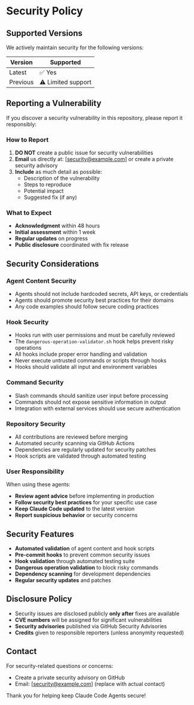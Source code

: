 # Security Policy

## Supported Versions

We actively maintain security for the following versions:

| Version  | Supported          |
| -------- | ------------------ |
| Latest   | ✅ Yes             |
| Previous | ⚠️ Limited support |

## Reporting a Vulnerability

If you discover a security vulnerability in this repository, please report it responsibly:

### How to Report

1. **DO NOT** create a public issue for security vulnerabilities
2. **Email** us directly at: [security@example.com] or create a private security advisory
3. **Include** as much detail as possible:
   - Description of the vulnerability
   - Steps to reproduce
   - Potential impact
   - Suggested fix (if any)

### What to Expect

- **Acknowledgment** within 48 hours
- **Initial assessment** within 1 week
- **Regular updates** on progress
- **Public disclosure** coordinated with fix release

## Security Considerations

### Agent Content Security

- Agents should not include hardcoded secrets, API keys, or credentials
- Agents should promote security best practices for their domains
- Any code examples should follow secure coding practices

### Hook Security

- Hooks run with user permissions and must be carefully reviewed
- The `dangerous-operation-validator.sh` hook helps prevent risky operations
- All hooks include proper error handling and validation
- Never execute untrusted commands or scripts through hooks
- Hooks should validate all input and environment variables

### Command Security

- Slash commands should sanitize user input before processing
- Commands should not expose sensitive information in output
- Integration with external services should use secure authentication

### Repository Security

- All contributions are reviewed before merging
- Automated security scanning via GitHub Actions
- Dependencies are regularly updated for security patches
- Hook scripts are validated through automated testing

### User Responsibility

When using these agents:

- **Review agent advice** before implementing in production
- **Follow security best practices** for your specific use case
- **Keep Claude Code updated** to the latest version
- **Report suspicious behavior** or security concerns

## Security Features

- **Automated validation** of agent content and hook scripts
- **Pre-commit hooks** to prevent common security issues
- **Hook validation** through automated testing suite
- **Dangerous operation validation** to block risky commands
- **Dependency scanning** for development dependencies
- **Regular security updates** and patches

## Disclosure Policy

- Security issues are disclosed publicly **only after** fixes are available
- **CVE numbers** will be assigned for significant vulnerabilities
- **Security advisories** published via GitHub Security Advisories
- **Credits** given to responsible reporters (unless anonymity requested)

## Contact

For security-related questions or concerns:

- Create a private security advisory on GitHub
- Email: [security@example.com] (replace with actual contact)

Thank you for helping keep Claude Code Agents secure!
